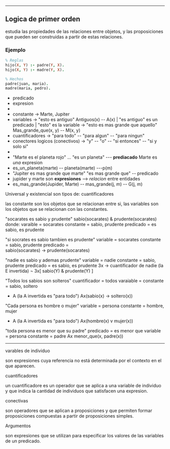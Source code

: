------------------------------

## Logica de primer orden

estudia las propiedades de las relaciones entre objetos, y las proposiciones que pueden ser construidas a partir de estas relaciones.

### Ejemplo

```prolog
% Reglas
hijo(X, Y) :- padre(Y, X).
hijo(X, Y) :- madre(Y, X).

% Hechos
padre(juan, maria).
madre(maria, pedro).
```

- predicado
- expresion
- 
- constante -> Marte, Jupiter
- variables -> "esto es antiguo" Antiguos(x) -- A(x) | "es antiguo" es un predicado | "esto" es la variable
            -> "esto es mas grande que aquello" Mas_grande_que(x, y) -- M(x, y)
- cuantificadores -> "para todo" -- "para algun" -- "para ningun"
- conectores logicos (conectivos) -> "y" -- "o" -- "si entonces" -- "si y solo si"
-
- "Marte es el planeta rojo" ... "es un planeta" --- **prediacado** Marte es *una* expresion
- es_un_planeta(marte) -- planeta(marte) ---p(m)
- "Jupiter es mas grande que marte" "es mas grande que" -- predicado
- jupider y marte son **expresiones** --> *relacion* entre entidades 
- es_mas_grande(Jupider, Marte) -- mas_grande(j, m) -- G(j, m)


Universal y existencial son tipos de: cuantificadores

las constante son los objetos que se relacionan entre si, las variables son los objetos que se relacionan con las constantes. 

"socarates es sabio y prudente"
sabio(socarates) & prudente(socarates)
donde:
varaible = socarates
constante = sabio, prudente
predicado = es sabio, es prudente

"si socrates es sabio tambien es prudente"
variable = socarates
constante = sabio, prudente
predicado =  
sabio(socarates) -> prudente(socarates)

"nadie es sabio y ademas  prudente"
variable = nadie
constante = sabio, prudente
predicado = es sabio, es prudente
3x -> cuantificador de nadie (la E invertida)
¬ 3x[ sabio(Y) & prudente(Y) ]

"Todos los sabios son solteros"
cuantificador = todos
varaiable = 
constante = sabio, soltero
* A (la A invertida es "para todo")
Ax(sabio(x) -> soltero(x))


"Cada persona es hombre o mujer"
variable = persona
constante = hombre, mujer
* A (la A invertida es "para todo")
Ax(hombre(x) v mujer(x)) 

"toda persona es menor que su padre"
predicado = es menor que
variable = persona
constante = padre
Ax menor_que(x, padre(x))


---------

varables de individuo

son expresiones cuya referencia no está determinada por el contexto en el que aparecen.

cuantificadores

un cuantificadore es un operador que se aplica a una variable de individuo y que indica la cantidad de individuos que satisfacen una expresion.

conectivas

son operadores que se aplican a proposiciones y que permiten formar proposiciones compuestas a partir de proposiciones simples.

Argumentos 

son expresiones que se utilizan para especificar los valores de las variables de un predicado.